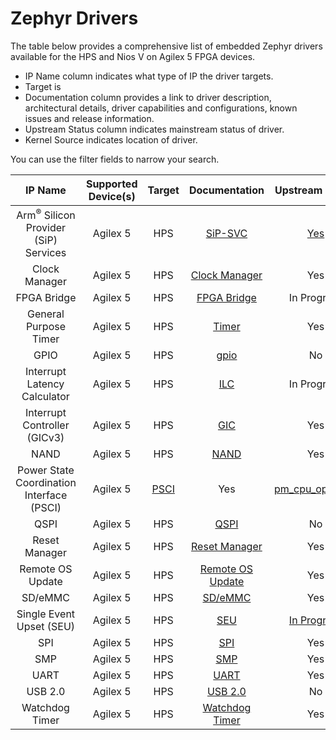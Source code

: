 # **Zephyr Drivers**

The table below provides a comprehensive list of embedded Zephyr drivers available for the HPS and Nios V on Agilex 5 FPGA devices.
  
* IP Name column indicates what type of IP the driver targets. 
* Target is 
* Documentation column provides a link to driver description, architectural details, driver capabilities and configurations, known issues and release information.
* Upstream Status column indicates mainstream status of driver.
* Kernel Source indicates location of driver.

You can use the filter fields to narrow your search.

 | **IP Name**    | Supported Device(s)    |  Target | Documentation | Upstream Status | Kernel Source|
| :-------:|:-----------:|:-----------------:|:----------:|:------------:|:-----------|
| Arm<sup>&reg;</sup> Silicon Provider (SiP) Services | Agilex 5 | HPS | [SiP-SVC](../zephyr-embedded/sip_svc/sip_svc.md) | [Yes]((https://github.com/zephyrproject-rtos/zephyr/tree/main/subsys/sip_svc)) | [sip_smc_intel_socfpga](https://github.com/zephyrproject-rtos/zephyr/blob/main/drivers/sip_svc/sip_smc_intel_socfpga.c)|
| Clock Manager  | Agilex 5 | HPS | [Clock Manager](../zephyr-embedded/clock_manager/clock_manager.md) | Yes | [clock_control_agilex5]( https://github.com/zephyrproject-rtos/zephyr/blob/main/drivers/clock_control/clock_control_agilex5.c) |
| FPGA Bridge | Agilex 5 | HPS | [FPGA Bridge](../zephyr-embedded/fpga_bridge/fpga_bridge.md) | In Progress | [fpga_altera_agilex_bridge](https://github.com/zephyrproject-rtos/zephyr/blob/main/drivers/fpga/fpga_altera_agilex_bridge.c) |
| General Purpose Timer  | Agilex 5 | HPS | [Timer](../zephyr-embedded/timer/timer.md) | Yes | [counter_dw_timer]( https://github.com/zephyrproject-rtos/zephyr/blob/main/drivers/counter/counter_dw_timer.c ) |
| GPIO  | Agilex 5 | HPS | [gpio](../zephyr-embedded/gpio/gpio.md) | No | [gpio_intel_socfpga]( https://github.com/altera-opensource/zephyr-socfpga/blob/socfpga_rel_23.4/drivers/gpio/gpio_intel_socfpga.c) |
| Interrupt Latency Calculator | Agilex 5 | HPS | [ILC](../zephyr-embedded/ilc/ilc.md) | In Progress | [pull/68518](https://github.com/zephyrproject-rtos/zephyr/pull/68518)|
| Interrupt Controller (GICv3)  | Agilex 5 | HPS | [GIC](../zephyr-embedded/GIC/gic.md) | Yes | [intc_gicv3]( https://github.com/zephyrproject-rtos/zephyr/blob/main/drivers/interrupt_controller/intc_gicv3.c) |
| NAND  | Agilex 5 | HPS |  [NAND](../zephyr-embedded/nand/nand.md) | Yes | [flash_cadence_nand](https://github.com/zephyrproject-rtos/zephyr/tree/main/drivers/flash/flash_cadence_nand.c) |
| Power State Coordination Interface (PSCI) | Agilex 5 | [PSCI](../zephyr-embedded/psci/psci.md) | Yes | [pm_cpu_ops_psci](https://github.com/zephyrproject-rtos/zephyr/blob/main/drivers/pm_cpu_ops/pm_cpu_ops_psci.c) |
| QSPI  | Agilex 5 | HPS | [QSPI](../zephyr-embedded/qspi/qspi.md) | No | [flash_cadence_qspi_nor](https://github.com/altera-opensource/zephyr-socfpga/blob/socfpga_rel_23.4/drivers/flash/flash_cadence_qspi_nor.c) |
| Reset Manager  | Agilex 5 | HPS | [Reset Manager](../zephyr-embedded/reset_manager/reset_manager.md) | Yes | [reset_intel_socfpga](https://github.com/zephyrproject-rtos/zephyr/commits/main/drivers/reset/reset_intel_socfpga.c) |
| Remote OS Update  | Agilex 5 | HPS | [Remote OS Update](../zephyr-embedded/remote_os_update/remote_os_update.md) | Yes|[socfpga_ros](https://git.trustedfirmware.org/TF-A/trusted-firmware-a.git/+/refs/heads/master/plat/intel/soc/common/socfpga_ros.c) |
| SD/eMMC  | Agilex 5 | HPS | [SD/eMMC](../zephyr-embedded/sd-mmc/sd-mmc.md) | Yes | [sdhci-cadence]( https://git.kernel.org/pub/scm/linux/kernel/git/torvalds/linux.git/tree/drivers/mmc/host/sdhci-cadence.c ) |
| Single Event Upset (SEU) | Agilex 5 | HPS | [SEU](../zephyr-embedded/seu/seu.md) | [In Progress]((https://github.com/zephyrproject-rtos/zephyr/pull/67097)) | [pull/67097](https://github.com/zephyrproject-rtos/zephyr/pull/67097)|
| SPI  | Agilex 5 | HPS | [SPI](../zephyr-embedded/spi/spi.md) | Yes | [spi_dw]( https://github.com/zephyrproject-rtos/zephyr/blob/main/drivers/spi/spi_dw.c ) |
| SMP  | Agilex 5 | HPS | [SMP](../zephyr-embedded/smp/smp.md) | Yes | [smp]( https://github.com/zephyrproject-rtos/zephyr/blob/main/arch/arm64/core/smp.c ) |
| UART | Agilex 5 | HPS | [UART](../zephyr-embedded/uart/uart.md) | Yes | [uart_ns16550](  https://github.com/zephyrproject-rtos/zephyr/commits/main/drivers/serial/uart_ns16550.c) |
| USB 2.0  | Agilex 5 | HPS | [USB 2.0](../zephyr-embedded/usb2_0_otg/usb_2_0_otg.md) | No | [uhc_dwc_hs](  https://github.com/altera-opensource/zephyr-socfpga/blob/socfpga_rel_23.4/drivers/usb/uhc/uhc_dwc_hs.c) |
| Watchdog Timer | Agilex 5 | HPS | [Watchdog Timer](../zephyr-embedded/watchdog/watchdog.md) | Yes | [wdt_dw](https://github.com/zephyrproject-rtos/zephyr/blob/main/drivers/watchdog/wdt_dw.c) |

